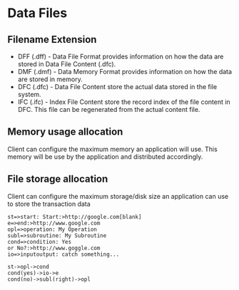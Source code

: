 # Data Files
## Filename Extension 
- DFF (.dff) - Data File Format provides information on how the data are stored in Data File Content (.dfc).  
- DMF (.dmf) - Data Memory Format provides information on how the data are stored in memory.
- DFC (.dfc) - Data File Content store the actual data stored in the file system.
- IFC (.ifc) - Index File Content store the record index of the file content in DFC. This file can be regenerated from the actual content file.
## Memory usage allocation
Client can configure the maximum memory an application will use. This memory will be use by the application and distributed accordingly.
## File storage allocation
Client can configure the maximum storage/disk size an application can use to store the transaction data


```flow
st=>start: Start:>http://google.com[blank]
e=>end:>http://www.google.com
opl=>operation: My Operation
subl=>subroutine: My Subroutine
cond=>condition: Yes
or No?:>http://www.goggle.com
io=>inputoutput: catch something...

st->opl->cond
cond(yes)->io->e
cond(no)->subl(right)->opl
```